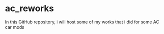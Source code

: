 # ac_reworks

In this GitHub repository, i will host some of my works that i did for some AC car mods
